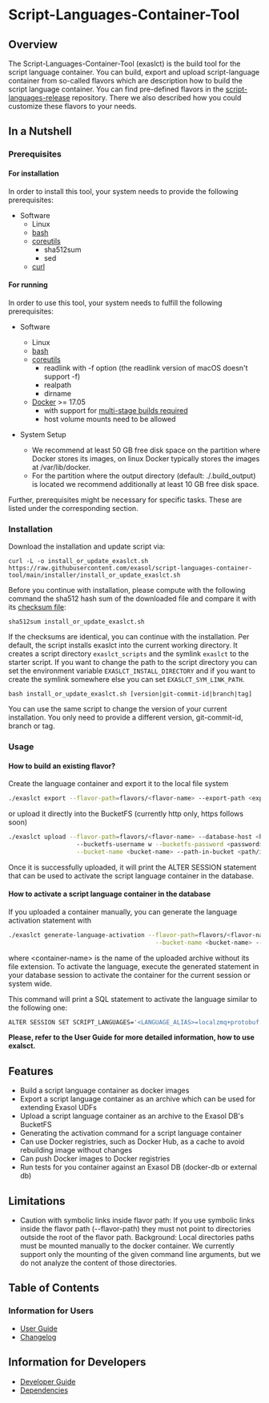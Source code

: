 # Script-Languages-Container-Tool

## Overview

The Script-Languages-Container-Tool (exaslct) is the build tool for the script language container.
You can build, export and upload script-language container from so-called flavors 
which are description how to build the script language container. You can find pre-defined flavors 
in the [script-languages-release](https://github.com/exasol/script-languages-release) repository. 
There we also described how you could customize these flavors to your needs.

## In a Nutshell

### Prerequisites

#### For installation

In order to install this tool, your system needs to provide 
the following prerequisites:

* Software
    * Linux
    * [bash](https://www.gnu.org/software/bash/)
    * [coreutils](https://www.gnu.org/software/coreutils/)
      * sha512sum
      * sed
    * [curl](https://curl.se/)

#### For running

In order to use this tool, your system needs to fulfill the following prerequisites:

* Software
    * Linux
    * [bash](https://www.gnu.org/software/bash/)
    * [coreutils](https://www.gnu.org/software/coreutils/)
      * readlink with -f option (the readlink version of macOS doesn't support -f)
      * realpath  
      * dirname
    * [Docker](https://docs.docker.com/) >= 17.05 
      * with support for [multi-stage builds required](https://docs.docker.com/develop/develop-images/multistage-build/)
      * host volume mounts need to be allowed
    
* System Setup  
    * We recommend at least 50 GB free disk space on the partition 
      where Docker stores its images, on linux Docker typically stores 
      the images at /var/lib/docker.
    * For the partition where the output directory (default: ./.build_output)
      is located we recommend additionally at least 10 GB free disk space.

Further, prerequisites might be necessary for specific tasks. These are listed under the corresponding section.

### Installation

Download the installation and update script via:

```
curl -L -o install_or_update_exaslct.sh https://raw.githubusercontent.com/exasol/script-languages-container-tool/main/installer/install_or_update_exaslct.sh
```

Before you continue with installation, please compute with the following command 
the sha512 hash sum of the downloaded file and compare it with its 
[checksum file](installer/checksums/install_or_update_exaslct.sh.sha512sum):

```
sha512sum install_or_update_exaslct.sh
```

If the checksums are identical, you can continue with the installation. 
Per default, the script installs exaslct into the current working directory.
It creates a script directory `exaslct_scripts` and the symlink `exaslct`
to the starter script. If you want to change the path to the script directory 
you can set the environment variable `EXASLCT_INSTALL_DIRECTORY` and 
if you want to create the symlink somewhere else you can set `EXASLCT_SYM_LINK_PATH`.  

```
bash install_or_update_exaslct.sh [version|git-commit-id|branch|tag] 
```

You can use the same script to change the version of your current installation.
You only need to provide a different version, git-commit-id, branch or tag. 

### Usage

#### How to build an existing flavor?

Create the language container and export it to the local file system

```bash
./exaslct export --flavor-path=flavors/<flavor-name> --export-path <export-path>
```

or upload it directly into the BucketFS (currently http only, https follows soon)

```bash
./exaslct upload --flavor-path=flavors/<flavor-name> --database-host <hostname-or-ip> --bucketfs-port <port> \ 
                   --bucketfs-username w --bucketfs-password <password>  --bucketfs-name <bucketfs-name> \
                   --bucket-name <bucket-name> --path-in-bucket <path/in/bucket>
```

Once it is successfully uploaded, it will print the ALTER SESSION statement
that can be used to activate the script language container in the database.

#### How to activate a script language container in the database

If you uploaded a container manually, you can generate the language activation statement with

```bash
./exaslct generate-language-activation --flavor-path=flavors/<flavor-name> --bucketfs-name <bucketfs-name> \
                                         --bucket-name <bucket-name> --path-in-bucket <path/in/bucket> --container-name <container-name>
```

where \<container-name> is the name of the uploaded archive without its file extension. To activate the language, execute the generated statement in your database session to activate the container for the current session or system wide.

This command will print a SQL statement to activate the language similar to the following one:

```bash
ALTER SESSION SET SCRIPT_LANGUAGES='<LANGUAGE_ALIAS>=localzmq+protobuf:///<bucketfs-name>/<bucket-name>/<path-in-bucket>/<container-name>?lang=<language>#buckets/<bucketfs-name>/<bucket-name>/<path-in-bucket>/<container-name>/exaudf/exaudfclient[_py3]';
```

**Please, refer to the User Guide for more detailed information, how to use exalsct.**

## Features

* Build a script language container as docker images
* Export a script language container as an archive which can be used for extending Exasol UDFs
* Upload a script language container as an archive to the Exasol DB's BucketFS
* Generating the activation command for a script language container
* Can use Docker registries, such as Docker Hub, as a cache to avoid rebuilding image without changes
* Can push Docker images to Docker registries
* Run tests for you container against an Exasol DB (docker-db or external db)

## Limitations

* Caution with symbolic links inside flavor path: 
  If you use symbolic links inside the flavor path (--flavor-path)
  they must not point to directories outside the root of the flavor path. 
  Background: Local directories paths must be mounted manually to the docker container. 
  We currently support only the mounting of the given command line arguments, but we do not analyze
  the content of those directories.
  
## Table of Contents

### Information for Users

* [User Guide](doc/user_guide/user_guide.md)
* [Changelog](doc/changes/changelog.md)

## Information for Developers

* [Developer Guide](doc/developer_guide/developer_guide.md)
* [Dependencies](doc/dependencies.md)
